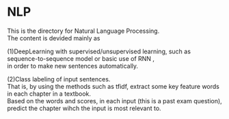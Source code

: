 # NLP
This is the directory for Natural Language Processing.  
The content is devided mainly as  
  
(1)DeepLearning with supervised/unsupervised learning, such as sequence-to-sequence model or basic use of RNN ,   
in order to make new sentences automatically.  
  
(2)Class labeling of input sentences.   
That is, by using the methods such as tfidf, extract some key feature words in each chapter in a textbook.   
Based on the words and scores, in each input (this is a past exam question), predict the chapter wihch the input is most relevant to.
